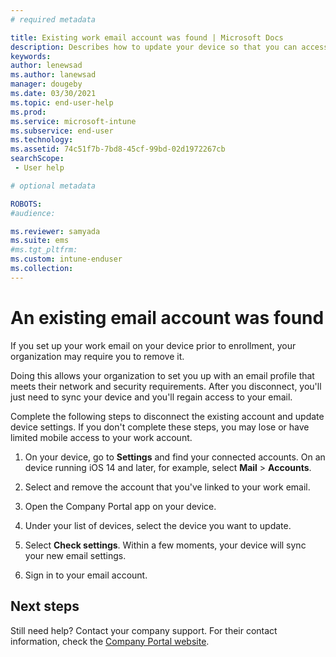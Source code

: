 ```yaml
---
# required metadata

title: Existing work email account was found | Microsoft Docs
description: Describes how to update your device so that you can access your work or school email again.
keywords:
author: lenewsad
ms.author: lanewsad
manager: dougeby
ms.date: 03/30/2021
ms.topic: end-user-help
ms.prod:
ms.service: microsoft-intune
ms.subservice: end-user
ms.technology:
ms.assetid: 74c51f7b-7bd8-45cf-99bd-02d1972267cb
searchScope:
 - User help

# optional metadata

ROBOTS:   
#audience:

ms.reviewer: samyada
ms.suite: ems
#ms.tgt_pltfrm:
ms.custom: intune-enduser
ms.collection: 
---
```


# An existing email account was found

If you set up your work email on your device prior to enrollment, your organization may require you to remove it. 

Doing this allows your organization to set you up with an email profile that meets their network and security requirements. After you disconnect, you'll just need to sync your device and you'll regain access to your email. 

Complete the following steps to disconnect the existing account and update device settings. If you don't complete these steps, you may lose or have limited mobile access to your work account.

1. On your device, go to **Settings** and find your connected accounts. On an device running iOS 14 and later, for example, select **Mail** > **Accounts**. 
 
2. Select and remove the account that you've linked to your work email. 

3. Open the Company Portal app on your device.  

4. Under your list of devices, select the device you want to update.

5. Select **Check settings**. Within a few moments, your device will sync your new email settings.

6. Sign in to your email account. 

## Next steps

Still need help? Contact your company support. For their contact information, check the [Company Portal website](https://go.microsoft.com/fwlink/?linkid=2010980).
